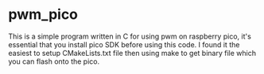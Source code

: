# pwm_pico

This is a simple program written in C for using pwm on raspberry pico, it's essential that you install pico SDK before using this code. I found it the easiest to setup CMakeLists.txt file then using make to get binary file which you can flash onto the pico.
